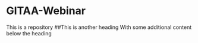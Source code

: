 # GITAA-Webinar
This is a repository
##This is another heading
With some additional content below the heading